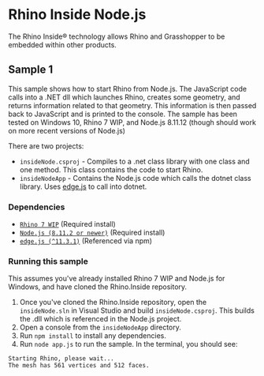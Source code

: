# Rhino Inside Node.js
The Rhino Inside® technology allows Rhino and Grasshopper to be embedded within other products.

## Sample 1
This sample shows how to start Rhino from Node.js.  The JavaScript code calls into a .NET dll which launches Rhino, creates some geometry, and returns information related to that geometry. This information is then passed back to JavaScript and is printed to the console.
The sample has been tested on Windows 10, Rhino 7 WIP, and Node.js 8.11.12 (though should work on more recent versions of Node.js)

There are two projects:
- `insideNode.csproj` - Compiles to a .net class library with one class and one method. This class contains the code to start Rhino.
- `insideNodeApp` - Contains the Node.js code which calls the dotnet class library. Uses [edge.js](https://github.com/agracio/edge-js) to call into dotnet.

### Dependencies
- [`Rhino 7 WIP`](https://www.rhino3d.com/download/rhino-for-windows/wip) (Required install)
- [`Node.js (8.11.2 or newer)`](https://nodejs.org/) (Required install)
- [`edge.js (^11.3.1)`](https://github.com/agracio/edge-js) (Referenced via npm)

### Running this sample
This assumes you've already installed Rhino 7 WIP and Node.js for Windows, and have cloned the Rhino.Inside repository.
1. Once you've cloned the Rhino.Inside repository, open the `insideNode.sln` in Visual Studio and build `insideNode.csproj`. This builds the .dll which is referenced in the Node.js project.
2. Open a console from the `insideNodeApp` directory.
3. Run `npm install` to install any dependencies.
4. Run `node app.js` to run the sample. In the terminal, you should see:
```
Starting Rhino, please wait...
The mesh has 561 vertices and 512 faces.
```

